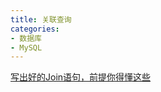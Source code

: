 ```yaml
---
title: 关联查询
categories: 
- 数据库
- MySQL
---
```


[写出好的Join语句，前提你得懂这些](https://mp.weixin.qq.com/s/8XuX9Su1qvHrMLWcQzKTaQ)
